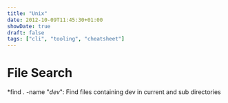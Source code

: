 ```yaml
---
title: "Unix"
date: 2012-10-09T11:45:30+01:00
showDate: true
draft: false
tags: ["cli", "tooling", "cheatsheet"]
---
```

# File Search

*find . -name "*dev*": Find files containing dev in current and sub directories
